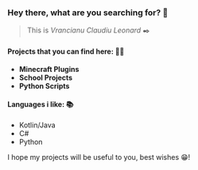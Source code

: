 ### **Hey there, what are you searching for?** 👋

> This is _Vrancianu Claudiu Leonard_ ✒️

#### Projects that you can find here: 🧑‍💻

- **Minecraft Plugins**
- **School Projects**
- **Python Scripts**

#### Languages i like: 📚

- Kotlin/Java
- C#
- Python

I hope my projects will be useful to you, best wishes 😁!
